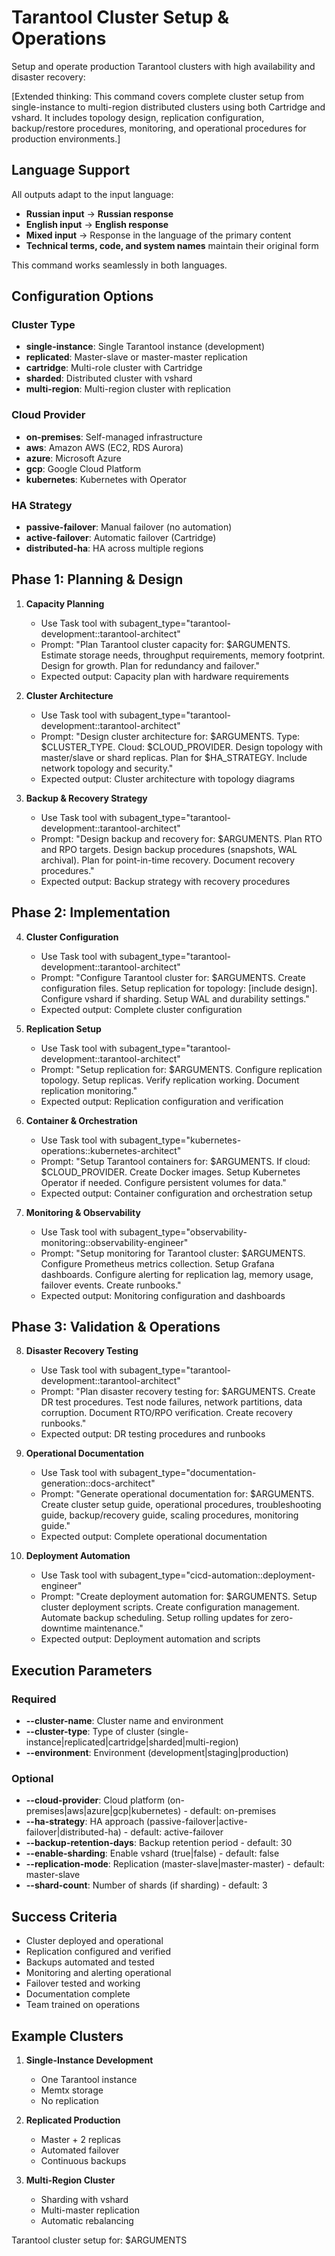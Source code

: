 # Tarantool Cluster Setup & Operations

Setup and operate production Tarantool clusters with high availability and disaster recovery:

[Extended thinking: This command covers complete cluster setup from single-instance to multi-region distributed clusters using both Cartridge and vshard. It includes topology design, replication configuration, backup/restore procedures, monitoring, and operational procedures for production environments.]

## Language Support

All outputs adapt to the input language:
- **Russian input** → **Russian response**
- **English input** → **English response**
- **Mixed input** → Response in the language of the primary content
- **Technical terms, code, and system names** maintain their original form

This command works seamlessly in both languages.

## Configuration Options

### Cluster Type
- **single-instance**: Single Tarantool instance (development)
- **replicated**: Master-slave or master-master replication
- **cartridge**: Multi-role cluster with Cartridge
- **sharded**: Distributed cluster with vshard
- **multi-region**: Multi-region cluster with replication

### Cloud Provider
- **on-premises**: Self-managed infrastructure
- **aws**: Amazon AWS (EC2, RDS Aurora)
- **azure**: Microsoft Azure
- **gcp**: Google Cloud Platform
- **kubernetes**: Kubernetes with Operator

### HA Strategy
- **passive-failover**: Manual failover (no automation)
- **active-failover**: Automatic failover (Cartridge)
- **distributed-ha**: HA across multiple regions

## Phase 1: Planning & Design

1. **Capacity Planning**
   - Use Task tool with subagent_type="tarantool-development::tarantool-architect"
   - Prompt: "Plan Tarantool cluster capacity for: $ARGUMENTS. Estimate storage needs, throughput requirements, memory footprint. Design for growth. Plan for redundancy and failover."
   - Expected output: Capacity plan with hardware requirements

2. **Cluster Architecture**
   - Use Task tool with subagent_type="tarantool-development::tarantool-architect"
   - Prompt: "Design cluster architecture for: $ARGUMENTS. Type: $CLUSTER_TYPE. Cloud: $CLOUD_PROVIDER. Design topology with master/slave or shard replicas. Plan for $HA_STRATEGY. Include network topology and security."
   - Expected output: Cluster architecture with topology diagrams

3. **Backup & Recovery Strategy**
   - Use Task tool with subagent_type="tarantool-development::tarantool-architect"
   - Prompt: "Design backup and recovery for: $ARGUMENTS. Plan RTO and RPO targets. Design backup procedures (snapshots, WAL archival). Plan for point-in-time recovery. Document recovery procedures."
   - Expected output: Backup strategy with recovery procedures

## Phase 2: Implementation

4. **Cluster Configuration**
   - Use Task tool with subagent_type="tarantool-development::tarantool-architect"
   - Prompt: "Configure Tarantool cluster for: $ARGUMENTS. Create configuration files. Setup replication for topology: [include design]. Configure vshard if sharding. Setup WAL and durability settings."
   - Expected output: Complete cluster configuration

5. **Replication Setup**
   - Use Task tool with subagent_type="tarantool-development::tarantool-architect"
   - Prompt: "Setup replication for: $ARGUMENTS. Configure replication topology. Setup replicas. Verify replication working. Document replication monitoring."
   - Expected output: Replication configuration and verification

6. **Container & Orchestration**
   - Use Task tool with subagent_type="kubernetes-operations::kubernetes-architect"
   - Prompt: "Setup Tarantool containers for: $ARGUMENTS. If cloud: $CLOUD_PROVIDER. Create Docker images. Setup Kubernetes Operator if needed. Configure persistent volumes for data."
   - Expected output: Container configuration and orchestration setup

7. **Monitoring & Observability**
   - Use Task tool with subagent_type="observability-monitoring::observability-engineer"
   - Prompt: "Setup monitoring for Tarantool cluster: $ARGUMENTS. Configure Prometheus metrics collection. Setup Grafana dashboards. Configure alerting for replication lag, memory usage, failover events. Create runbooks."
   - Expected output: Monitoring configuration and dashboards

## Phase 3: Validation & Operations

8. **Disaster Recovery Testing**
   - Use Task tool with subagent_type="tarantool-development::tarantool-architect"
   - Prompt: "Plan disaster recovery testing for: $ARGUMENTS. Create DR test procedures. Test node failures, network partitions, data corruption. Document RTO/RPO verification. Create recovery runbooks."
   - Expected output: DR testing procedures and runbooks

9. **Operational Documentation**
   - Use Task tool with subagent_type="documentation-generation::docs-architect"
   - Prompt: "Generate operational documentation for: $ARGUMENTS. Create cluster setup guide, operational procedures, troubleshooting guide, backup/recovery guide, scaling procedures, monitoring guide."
   - Expected output: Complete operational documentation

10. **Deployment Automation**
    - Use Task tool with subagent_type="cicd-automation::deployment-engineer"
    - Prompt: "Create deployment automation for: $ARGUMENTS. Setup cluster deployment scripts. Create configuration management. Automate backup scheduling. Setup rolling updates for zero-downtime maintenance."
    - Expected output: Deployment automation and scripts

## Execution Parameters

### Required
- **--cluster-name**: Cluster name and environment
- **--cluster-type**: Type of cluster (single-instance|replicated|cartridge|sharded|multi-region)
- **--environment**: Environment (development|staging|production)

### Optional
- **--cloud-provider**: Cloud platform (on-premises|aws|azure|gcp|kubernetes) - default: on-premises
- **--ha-strategy**: HA approach (passive-failover|active-failover|distributed-ha) - default: active-failover
- **--backup-retention-days**: Backup retention period - default: 30
- **--enable-sharding**: Enable vshard (true|false) - default: false
- **--replication-mode**: Replication (master-slave|master-master) - default: master-slave
- **--shard-count**: Number of shards (if sharding) - default: 3

## Success Criteria

- Cluster deployed and operational
- Replication configured and verified
- Backups automated and tested
- Monitoring and alerting operational
- Failover tested and working
- Documentation complete
- Team trained on operations

## Example Clusters

1. **Single-Instance Development**
   - One Tarantool instance
   - Memtx storage
   - No replication

2. **Replicated Production**
   - Master + 2 replicas
   - Automated failover
   - Continuous backups

3. **Multi-Region Cluster**
   - Sharding with vshard
   - Multi-master replication
   - Automatic rebalancing

Tarantool cluster setup for: $ARGUMENTS
